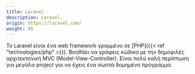 ```yaml
---
title: Laravel
description: Laravel.
origin: https://laravel.com/
weight: 45
---
```

Το Laravel είναι ένα web framework γραμμένο σε [PHP]({{< ref "technologies/php" >}}). 
Βοηθάει να γράφεις κώδικα με την δημοφιλές αρχιτεκτονική MVC (Model-View-Controller). Είναι πολύ καλή περίπτωση για μεγάλα project για να έχεις ένα σωστά δομημένο πρόγραμμα.


